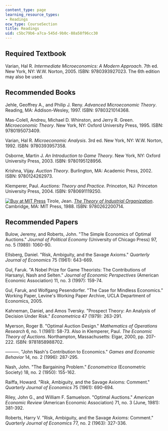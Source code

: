 ```yaml
---
content_type: page
learning_resource_types:
- Readings
ocw_type: CourseSection
title: Readings
uid: c5bc79b6-a7ca-545d-9b0c-88a58f96cc30
---
```


Required Textbook
-----------------

Varian, Hal R. _Intermediate Microeconomics: A Modern Approach_. 7th ed. New York, NY: W.W. Norton, 2005. ISBN: 9780393927023. The 6th edition may also be used.

Recommended Books
-----------------

Jehle, Geoffrey A., and Philip J. Reny. _Advanced Microeconomic Theory_. Reading, MA: Addison-Wesley, 1997. ISBN: 9780321014368.

Mas-Colell, Andreu, Michael D. Whinston, and Jerry R. Green. _Microeconomic Theory_. New York, NY: Oxford University Press, 1995. ISBN: 9780195073409.

Varian, Hal R. _Microeconomic Analysis_. 3rd ed. New York, NY: W.W. Norton, 1992. ISBN: 9780393957358.

Osborne, Martin J. _An Introduction to Game Theory_. New York, NY: Oxford University Press, 2003. ISBN: 9780195128956.

Krishna, Vijay. _Auction Theory_. Burlington, MA: Academic Press, 2002. ISBN: 9780124262973.

Klemperer, Paul. _Auctions: Theory and Practice_. Princeton, NJ: Princeton University Press, 2004. ISBN: 9780691119250.

[![Buy at MIT Press](/images/mp_logo.gif)](https://mitpress.mit.edu/9780262200714) Tirole, Jean. [_The Theory of Industrial Organization_](https://mitpress.mit.edu/9780262200714). Cambridge, MA: MIT Press, 1988. ISBN: 9780262200714.

Recommended Papers
------------------

Bulow, Jeremy, and Roberts, John. "The Simple Economics of Optimal Auctions." _Journal of Political Economy_ (University of Chicago Press) 97, no. 5 (1989): 1060-90.

Ellsberg, Daniel. "Risk, Ambiguity, and the Savage Axioms." _Quarterly Journal of Economics_ 75 (1961): 643-669.

Gul, Faruk. "A Nobel Prize for Game Theorists: The Contributions of Harsanyi, Nash and Selten." _Journal of Economic Perspectives_ (American Economic Association) 11, no. 3 (1997): 159-74.

Gul, Faruk, and Wolfgang Pesendorfer. "The Case for Mindless Economics." Working Paper, Levine's Working Paper Archive, UCLA Department of Economics, 2005.

Kahneman, Daniel, and Amos Tversky. "Prospect Theory: An Analysis of Decision Under Risk." _Econometrica_ 47 (1979): 263-291.

Myerson, Roger B. "Optimal Auction Design." _Mathematics of Operations Research_ 6, no. 1 (1981): 58-73. Also in Klemperer, Paul. _The Economic Theory of Auctions_. Northampton, Massachusetts: Elgar, 2000, pp. 207-222. ISBN: 9781858988702.

———. "John Nash's Contribution to Economics." _Games and Economic Behavior_ 14, no. 2 (1996): 287-295.

Nash, John. "The Bargaining Problem." _Econometrica_ (Econometric Society) 18, no. 2 (1950): 155-162.

Raiffa, Howard. "Risk, Ambiguity, and the Savage Axioms: Comment." _Quarterly Journal of Economics_ 75 (1961): 690-694.

Riley, John G., and William F. Samuelson. "Optimal Auctions." _American Economic Review_ (American Economic Association) 71, no. 3 (June, 1981): 381-392.

Roberts, Harry V. "Risk, Ambiguity, and the Savage Axioms: Comment." _Quarterly Journal of Economics_ 77, no. 2 (1963): 327-336.